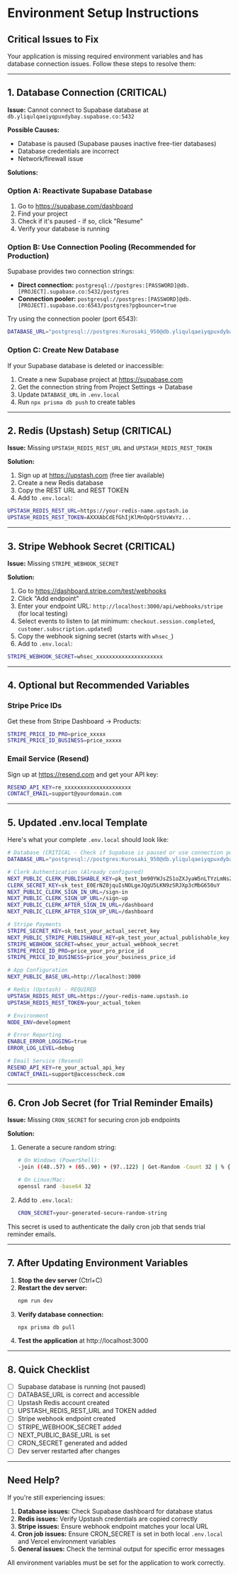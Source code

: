 # Environment Setup Instructions

## Critical Issues to Fix

Your application is missing required environment variables and has database connection issues. Follow these steps to resolve them:

---

## 1. Database Connection (CRITICAL)

**Issue:** Cannot connect to Supabase database at `db.yliqulqaeiyqpuxdybay.supabase.co:5432`

**Possible Causes:**
- Database is paused (Supabase pauses inactive free-tier databases)
- Database credentials are incorrect
- Network/firewall issue

**Solutions:**

### Option A: Reactivate Supabase Database
1. Go to https://supabase.com/dashboard
2. Find your project
3. Check if it's paused - if so, click "Resume"
4. Verify your database is running

### Option B: Use Connection Pooling (Recommended for Production)
Supabase provides two connection strings:
- **Direct connection:** `postgresql://postgres:[PASSWORD]@db.[PROJECT].supabase.co:5432/postgres`
- **Connection pooler:** `postgresql://postgres:[PASSWORD]@db.[PROJECT].supabase.co:6543/postgres?pgbouncer=true`

Try using the connection pooler (port 6543):
```bash
DATABASE_URL="postgresql://postgres:Kurosaki_950@db.yliqulqaeiyqpuxdybay.supabase.co:6543/postgres?pgbouncer=true"
```

### Option C: Create New Database
If your Supabase database is deleted or inaccessible:
1. Create a new Supabase project at https://supabase.com
2. Get the connection string from Project Settings → Database
3. Update `DATABASE_URL` in `.env.local`
4. Run `npx prisma db push` to create tables

---

## 2. Redis (Upstash) Setup (CRITICAL)

**Issue:** Missing `UPSTASH_REDIS_REST_URL` and `UPSTASH_REDIS_REST_TOKEN`

**Solution:**
1. Sign up at https://upstash.com (free tier available)
2. Create a new Redis database
3. Copy the REST URL and REST TOKEN
4. Add to `.env.local`:
```bash
UPSTASH_REDIS_REST_URL=https://your-redis-name.upstash.io
UPSTASH_REDIS_REST_TOKEN=AXXXAbCdEfGhIjKlMnOpQrStUvWxYz...
```

---

## 3. Stripe Webhook Secret (CRITICAL)

**Issue:** Missing `STRIPE_WEBHOOK_SECRET`

**Solution:**
1. Go to https://dashboard.stripe.com/test/webhooks
2. Click "Add endpoint"
3. Enter your endpoint URL: `http://localhost:3000/api/webhooks/stripe` (for local testing)
4. Select events to listen to (at minimum: `checkout.session.completed`, `customer.subscription.updated`)
5. Copy the webhook signing secret (starts with `whsec_`)
6. Add to `.env.local`:
```bash
STRIPE_WEBHOOK_SECRET=whsec_xxxxxxxxxxxxxxxxxxxxx
```

---

## 4. Optional but Recommended Variables

### Stripe Price IDs
Get these from Stripe Dashboard → Products:
```bash
STRIPE_PRICE_ID_PRO=price_xxxxx
STRIPE_PRICE_ID_BUSINESS=price_xxxxx
```

### Email Service (Resend)
Sign up at https://resend.com and get your API key:
```bash
RESEND_API_KEY=re_xxxxxxxxxxxxxxxxxxxxx
CONTACT_EMAIL=support@yourdomain.com
```

---

## 5. Updated .env.local Template

Here's what your complete `.env.local` should look like:

```bash
# Database (CRITICAL - Check if Supabase is paused or use connection pooler)
DATABASE_URL="postgresql://postgres:Kurosaki_950@db.yliqulqaeiyqpuxdybay.supabase.co:6543/postgres?pgbouncer=true"

# Clerk Authentication (Already configured)
NEXT_PUBLIC_CLERK_PUBLISHABLE_KEY=pk_test_bm90YWJsZS1oZXJyaW5nLTYzLmNsZXJrLmFjY291bnRzLmRldiQ
CLERK_SECRET_KEY=sk_test_E0ErNZ0jquIsNOLgeJQgU5LKN9zSRJXp3cMbG650uY
NEXT_PUBLIC_CLERK_SIGN_IN_URL=/sign-in
NEXT_PUBLIC_CLERK_SIGN_UP_URL=/sign-up
NEXT_PUBLIC_CLERK_AFTER_SIGN_IN_URL=/dashboard
NEXT_PUBLIC_CLERK_AFTER_SIGN_UP_URL=/dashboard

# Stripe Payments
STRIPE_SECRET_KEY=sk_test_your_actual_secret_key
NEXT_PUBLIC_STRIPE_PUBLISHABLE_KEY=pk_test_your_actual_publishable_key
STRIPE_WEBHOOK_SECRET=whsec_your_actual_webhook_secret
STRIPE_PRICE_ID_PRO=price_your_pro_price_id
STRIPE_PRICE_ID_BUSINESS=price_your_business_price_id

# App Configuration
NEXT_PUBLIC_BASE_URL=http://localhost:3000

# Redis (Upstash) - REQUIRED
UPSTASH_REDIS_REST_URL=https://your-redis-name.upstash.io
UPSTASH_REDIS_REST_TOKEN=your_actual_token

# Environment
NODE_ENV=development

# Error Reporting
ENABLE_ERROR_LOGGING=true
ERROR_LOG_LEVEL=debug

# Email Service (Resend)
RESEND_API_KEY=re_your_actual_api_key
CONTACT_EMAIL=support@accesscheck.com
```

---

## 6. Cron Job Secret (for Trial Reminder Emails)

**Issue:** Missing `CRON_SECRET` for securing cron job endpoints

**Solution:**
1. Generate a secure random string:
   ```bash
   # On Windows (PowerShell):
   -join ((48..57) + (65..90) + (97..122) | Get-Random -Count 32 | % {[char]$_})
   
   # On Linux/Mac:
   openssl rand -base64 32
   ```
2. Add to `.env.local`:
   ```bash
   CRON_SECRET=your-generated-secure-random-string
   ```

This secret is used to authenticate the daily cron job that sends trial reminder emails.

---

## 7. After Updating Environment Variables

1. **Stop the dev server** (Ctrl+C)
2. **Restart the dev server:**
   ```bash
   npm run dev
   ```
3. **Verify database connection:**
   ```bash
   npx prisma db pull
   ```
4. **Test the application** at http://localhost:3000

---

## 8. Quick Checklist

- [ ] Supabase database is running (not paused)
- [ ] DATABASE_URL is correct and accessible
- [ ] Upstash Redis account created
- [ ] UPSTASH_REDIS_REST_URL and TOKEN added
- [ ] Stripe webhook endpoint created
- [ ] STRIPE_WEBHOOK_SECRET added
- [ ] NEXT_PUBLIC_BASE_URL is set
- [ ] CRON_SECRET generated and added
- [ ] Dev server restarted after changes

---

## Need Help?

If you're still experiencing issues:

1. **Database issues:** Check Supabase dashboard for database status
2. **Redis issues:** Verify Upstash credentials are copied correctly
3. **Stripe issues:** Ensure webhook endpoint matches your local URL
4. **Cron job issues:** Ensure CRON_SECRET is set in both local `.env.local` and Vercel environment variables
5. **General issues:** Check the terminal output for specific error messages

All environment variables must be set for the application to work correctly.
